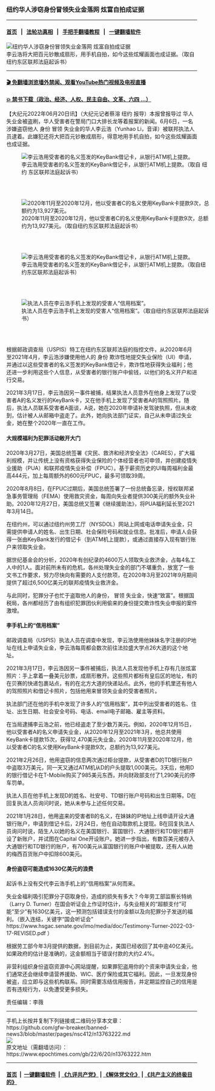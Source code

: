 ### 纽约华人涉窃身份冒领失业金落网 炫富自拍成证据
------------------------

#### [首页](https://github.com/gfw-breaker/banned-news3/blob/master/README.md) &nbsp;&nbsp;|&nbsp;&nbsp; [法轮功真相](https://github.com/begood0513/basic/blob/master/README.md)  &nbsp;&nbsp;|&nbsp;&nbsp; [手把手翻墙教程](https://github.com/gfw-breaker/guides/wiki)  &nbsp;&nbsp;|&nbsp;&nbsp; [一键翻墙软件](https://github.com/gfw-breaker/nogfw/blob/master/README.md)  



<div><img alt="纽约华人涉窃身份冒领失业金落网 炫富自拍成证据" class="attachment-djy_600_400 size-djy_600_400 wp-post-image" src="https://i.epochtimes.com/assets/uploads/2022/06/id13763227-158871-600x400.png"/>
<div class="caption">
 李云浩将大把百元钞散成扇形，用手机自拍，如今这些炫耀画面也成证据。（取自纽约东区联邦法庭起诉书）
</div></div><hr/>

#### [ 🎬  免翻墙浏览墙外禁闻、观看YouTube热门视频及电视直播](https://github.com/gfw-breaker/HelloWorld)

#### [ 💥  禁书下载（政治、经济、人权、民主自由、文革、六四 ...）](https://github.com/gfw-breaker/books/blob/master/README.md)

<div><p>
 【大纪元2022年06月20日讯】（大纪元记者蔡溶
 <ok href="https://www.epochtimes.com/gb/tag/%E7%BA%BD%E7%BA%A6.html">
  纽约
 </ok>
 报导）本报曾报导过
 <ok href="https://www.epochtimes.com/gb/tag/%E5%8D%8E%E4%BA%BA.html">
  华人
 </ok>
 失业金被盗刷，华人受害者在警局门口大排长龙等着报案的新闻。6月6日，一名涉嫌盗窃他人
 <ok href="https://www.epochtimes.com/gb/tag/%E8%BA%AB%E4%BB%BD.html">
  身份
 </ok>
 <ok href="https://www.epochtimes.com/gb/tag/%E5%86%92%E9%A2%86.html">
  冒领
 </ok>
 失业金的华人李云浩（Yunhao Li，音译）被联邦执法人员逮着。此嫌犯还将大把百元钞散成扇形，得意地用手机自拍，如今这些炫耀画面也成证据。
</p>
<figure aria-describedby="caption-13763226" class="wp-caption aligncenter" id="13763226" style="width: 500px">
 <ok href=" https://i.epochtimes.com/assets/uploads/2022/06/id13763226-158870-450x344.png" rel="noreferrer noopener" target="_blank">
  <img alt="李云浩用受害者的名义签发的KeyBank借记卡，从银行ATM机上提款。" src="https://i.epochtimes.com/assets/uploads/2022/06/id13763226-158870-450x344.png"/>
 </ok>
 <br/><figcaption class="wp-caption-text" id="caption-13763226">
  李云浩用受害者的名义签发的KeyBank借记卡，从银行ATM机上提款。（取自
  <ok href="https://www.epochtimes.com/gb/tag/%E7%BA%BD%E7%BA%A6.html">
   纽约
  </ok>
  东区联邦法庭起诉书）
 </figcaption><br/>
</figure><br/>
<figure aria-describedby="caption-13763225" class="wp-caption aligncenter" id="13763225" style="width: 500px">
 <ok href=" https://i.epochtimes.com/assets/uploads/2022/06/id13763225-158869-450x159.png" rel="noreferrer noopener" target="_blank">
  <img alt="2020年11月至2020年12月，他以受害者C的名义使用KeyBank卡提款9次，总额约为13,927美元。" src="https://i.epochtimes.com/assets/uploads/2022/06/id13763225-158869-450x159.png"/>
 </ok>
 <br/><figcaption class="wp-caption-text" id="caption-13763225">
  2020年11月至2020年12月，他以受害者C的名义使用KeyBank卡提款9次，总额约为13,927美元。（取自纽约东区联邦法庭起诉书）
 </figcaption><br/>
</figure><br/>
<figure aria-describedby="caption-13763224" class="wp-caption aligncenter" id="13763224" style="width: 500px">
 <ok href=" https://i.epochtimes.com/assets/uploads/2022/06/id13763224-158868-450x190.png" rel="noreferrer noopener" target="_blank">
  <img alt="李云浩用受害者的名义签发的KeyBank借记卡，从银行ATM机上提款。" src="https://i.epochtimes.com/assets/uploads/2022/06/id13763224-158868-450x190.png"/>
 </ok>
 <br/><figcaption class="wp-caption-text" id="caption-13763224">
  李云浩用受害者的名义签发的KeyBank借记卡，从银行ATM机上提款。（取自纽约东区联邦法庭起诉书）
 </figcaption><br/>
</figure><br/>
<figure aria-describedby="caption-13763223" class="wp-caption aligncenter" id="13763223" style="width: 500px">
 <ok href=" https://i.epochtimes.com/assets/uploads/2022/06/id13763223-158867-450x128.png" rel="noreferrer noopener" target="_blank">
  <img alt="执法人员在李云浩手机上发现的受害人“信用档案”。" src="https://i.epochtimes.com/assets/uploads/2022/06/id13763223-158867-450x128.png"/>
 </ok>
 <br/><figcaption class="wp-caption-text" id="caption-13763223">
  执法人员在李云浩手机上发现的受害人“信用档案”。（取自纽约东区联邦法庭起诉书）
 </figcaption><br/>
</figure><br/>
<p>
 根据邮政调查局（USPIS）特工在纽约东区联邦法庭的指控文件，从2020年6月至2021年4月，李云浩涉嫌使用他人的
 <ok href="https://www.epochtimes.com/gb/tag/%E8%BA%AB%E4%BB%BD.html">
  身份
 </ok>
 欺诈性地提交失业保险（UI）申请，并通过以这些受害者的名义签发的KeyBank借记卡，欺诈性地获得失业福利；他还进一步利用这些个人信息，从受害者的银行账户中偷钱，以他们的名义开户和进行交易。
</p>
<p>
 2021年3月17日，李云浩因另一事件被捕，结果执法人员意外在他身上发现了以受害者A的名义发行的KeyBank卡，又在他手机上发现了受害者A的驾照照片。随后，执法人员联系受害者A面谈，A说，她在2020年申请补发驾驶执照，但从未收到，估计被人从邮箱中盗走了。此外，她向执法部门证实，自己从未申请过失业金，她在整个2020年一直在工作。
</p>
<h4>
 大规模福利为犯罪活动敞开大门
</h4>
<p>
 2020年3月27日，美国总统签署《灾民、救济和经济安全法》（CARES），扩大福利规模，并让传统上没有资格获得失业保险的个体经营者也可申领，并创建疫情失业援助（PUA）和联邦疫情失业补偿（FPUC）。基于薪资历史的UI每周福利金最高444元，加上每周额外的600元FPUC，最多可领取39周。
</p>
<p>
 2020年8月8日，在FPUC过期后，美国总统签署了一份总统备忘录，授权联邦紧急事务管理局（FEMA）使用救灾资金，每周向失业者提供300美元的额外失业补助。2020年12月27日，美国总统又签署《继续援助法》，将PUA福利延长至2021年3月14日。
</p>
<p>
 在纽约州，可以通过纽约州劳工厅（NYSDOL）网站上网或电话申请失业金，只需提供申请人的姓名、出生日期、社会保险号码和就业信息。批准后，申请人会获得一张由KeyBank发行的借记卡（到ATM机上提款），或通过直接存入现有银行账户来领取失业金。
</p>
<p>
 据世纪基金会的分析，2020年有创纪录的4600万人领取失业救济金，占每4名工人中的1人。面对前所未有的危机，各州处理失业金的部门不堪重负，放宽了一些文书工作要求，努力尽快向有需要的人支付款项，在2020年3月至2021年9月期间提供了超过6,500亿美元的联邦疫情失业救济金。
</p>
<p>
 与此同时，犯罪分子也忙于盗取他人的身份，
 <ok href="https://www.epochtimes.com/gb/tag/%E5%86%92%E9%A2%86.html">
  冒领
 </ok>
 失业金，快速“致富”。根据国税局，各州都经历了由有组织犯罪团伙利用偷来的身份提交欺诈性失业申报的案件激增。
</p>
<h4>
 李手机上的“信用档案”
</h4>
<p>
 邮政调查局（USPIS）执法人员在调查中发现，李云浩使用他妹妹名字注册的IP地址在线上申请失业金，李云浩每周都会数次前往法拉盛大学点26大道的这个地址。
</p>
<p>
 2021年3月17日，李云浩因另一事件被捕后，执法人员发现他手机上存有几张炫富照片：手上拿着一叠美元钞票，成扇形散开。这些照片都标有皇后区的地址，有的在贝赛的快递包裹站点，有的在北方大道的快递站点。此外，他的手机里还有他人的驾照照片和借记卡照片，包括他用来冒领失业金的受害者照片。
</p>
<p>
 执法部门还在他的手机中发现了许多人的“信用档案”，其中列出受害者的姓名、住址、出生日期、社会安全号码、电话、email电子邮箱、雇主等资料。
</p>
<p>
 在当局逮捕李云浩之前，他已经盗走了至少数万美元。例如，2020年12月15日，他以受害者A的名义申请失业金，从2020年12月至2021年3月，他总共使用KeyBank卡提款15次，获得12,470美元失业金。2020年11月至2020年12月，他以受害者C的名义使用KeyBank卡提款9次，总额约为13,927美元。
</p>
<p>
 2021年2月26日，他用盗窃的信息两次通过柜台提款，从受害者D的TD银行账户中盗取3万美元，同一天又通过ATM机从D的户头提取1,000美元。3天后，他用D的银行借记卡在T-Mobile购买了985美元东西，并向财政部支付了1,290美元的停车罚单。
</p>
<p>
 执法人员在他手机上发现D的姓名、社安号、TD银行账户号码和出生日期等。D在回复执法人员询问时说，她从未参与上述任何交易。
</p>
<p>
 2021年1月28日，他用盗来的受害者B的名义，在妹妹的IP地址上线申请开设大通银行账户，申请到借记卡后，2月24日，他在自动取款机上提现。B在回复执法人员询问时说，陌生人以她的名义在美国银行、富国银行、大通银行和TD银行都开设了新账户，并试图在Capital One开设账户。她进一步指出，有数百美元被存入大通银行和TD银行的账户，有700美元从富国银行的账户中被提取，还有人从她的梅西百货账户中扣除600美元。
</p>
<h4>
 身份盗窃可能造成1630亿美元的浪费
</h4>
<p>
 起诉书上没有交代李云浩手机上的“信用档案”从何而来。
</p>
<p>
 失业金福利吸引犯罪分子窃取身份，造成的损失有多大？今年劳工部监察长特纳（Larry D. Turner）在国会听证会上作证时估计，与失业相关的“超额支付”可能“至少”有1630亿美元，这一预测包括错误支付的金额以及向犯罪分子发送的福利。（嵌入连结，关键字“国会听证会”
 <ok href="https://www.hsgac.senate.gov/imo/media/doc/Testimony-Turner-2022-03-17-REVISED.pdf">
  https://www.hsgac.senate.gov/imo/media/doc/Testimony-Turner-2022-03-17-REVISED.pdf
 </ok>
 ）
</p>
<p>
 根据劳工部今年3月提供的数据，到目前为止，美国已经收回了其中逾40亿美元。如果政府的估计是准确的，这金额相当于错误付款的大约2.4%。
</p>
<p>
 非营利组织身份盗窃资源中心网站提醒，如果罪犯盗用你的个资来申请失业金，他们通常还会继续申请营养援助、WIC、医疗保险或其它福利。因此，一旦发现身份被盗，应立即与这些机构联系。同时需要冻结信用报告，并定期监控自己的信用是否有违规行为，以免遭受更多损失。
</p>
<p>
 责任编辑：李薇
</p>
</div>
<hr/>
手机上长按并复制下列链接或二维码分享本文章：<br/>
https://github.com/gfw-breaker/banned-news3/blob/master/pages/nsc412/n13763222.md <br/>
<a href='https://github.com/gfw-breaker/banned-news3/blob/master/pages/nsc412/n13763222.md'><img src='https://github.com/gfw-breaker/banned-news3/blob/master/pages/nsc412/n13763222.md.png'/></a> <br/>
原文地址（需翻墙访问）：https://www.epochtimes.com/gb/22/6/20/n13763222.htm


------------------------
#### [首页](https://github.com/gfw-breaker/banned-news3/blob/master/README.md) &nbsp;|&nbsp; [一键翻墙软件](https://github.com/gfw-breaker/nogfw/blob/master/README.md) &nbsp;| [《九评共产党》](https://github.com/gfw-breaker/9ping.md/blob/master/README.md#九评之一评共产党是什么) | [《解体党文化》](https://github.com/gfw-breaker/jtdwh.md/blob/master/README.md) | [《共产主义的终极目的》](https://github.com/gfw-breaker/gczydzjmd.md/blob/master/README.md)


<img src='http://gfw-breaker.win/banned-news3/pages/nsc412/n13763222.md' width='0px' height='0px'/>